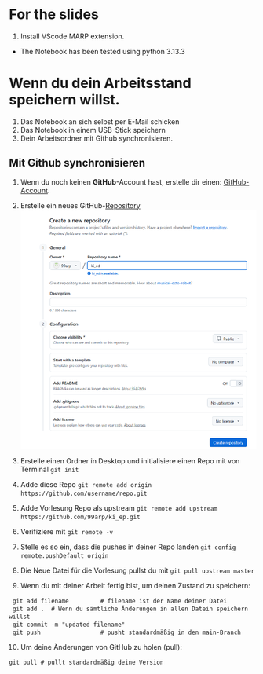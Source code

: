 # For the slides 
1. Install VScode MARP extension. 

- The Notebook has been tested using python 3.13.3


# Wenn du dein Arbeitsstand speichern willst. 

1. Das Notebook an sich selbst per E-Mail schicken 
2. Das Notebook in einem USB-Stick speichern 
3. Dein Arbeitsordner mit Github synchronisieren. 

## Mit Github synchronisieren



1. Wenn du noch keinen **GitHub**-Account hast, erstelle dir einen: [GitHub-Account](https://github.com/).

2. Erstelle ein neues GitHub-[Repository](https://docs.github.com/en/repositories/creating-and-managing-repositories/creating-a-new-repository)  
   ![alt text](Bilder/create_repo.png)

3. Erstelle einen Ordner in Desktop und initialisiere einen Repo mit von Terminal `git init`
4. Adde diese Repo `git remote add origin  https://github.com/username/repo.git `
5. Adde Vorlesung Repo als upstream  `git remote add upstream https://github.com/99arp/ki_ep.git`
6. Verifiziere mit `git remote -v`
7. Stelle es so ein, dass die pushes in deiner Repo landen `git config remote.pushDefault origin`
8. Die Neue Datei für die Vorlesung pullst du mit `git pull upstream master`



9.  Wenn du mit deiner Arbeit fertig bist, um deinen Zustand zu speichern:
   
   ```
    git add filename         # filename ist der Name deiner Datei
    git add .  # Wenn du sämtliche Änderungen in allen Datein speichern willst
    git commit -m "updated filename"
    git push                 # pusht standardmäßig in den main-Branch

   ```
10. Um deine Änderungen von GitHub zu holen (pull):
   ```
   git pull # pullt standardmäßig deine Version
   ```
